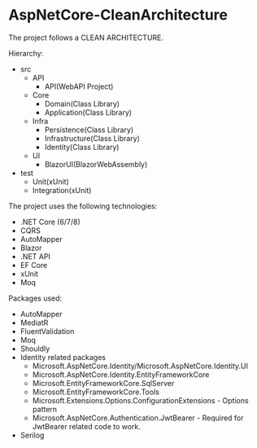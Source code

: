 # AspNetCore-CleanArchitecture
The project follows a CLEAN ARCHITECTURE.

Hierarchy:
- src
	- API
		- API(WebAPI Project)
	- Core
		- Domain(Class Library)
		- Application(Class Library)
	- Infra
		- Persistence(Class Library)
		- Infrastructure(Class Library)
		- Identity(Class Library)
	- UI
		- BlazorUI(BlazorWebAssembly)
- test
	- Unit(xUnit)
	- Integration(xUnit)


The project uses the following technologies:

- .NET Core (6/7/8)
- CQRS
- AutoMapper
- Blazor
- .NET API
- EF Core
- xUnit
- Moq

Packages used:
- AutoMapper
- MediatR
- FluentValidation
- Moq
- Shouldly
- Identity related packages
	- Microsoft.AspNetCore.Identity/Microsoft.AspNetCore.Identity.UI
	- Microsoft.AspNetCore.Identity.EntityFrameworkCore
	- Microsoft.EntityFrameworkCore.SqlServer
	- Microsoft.EntityFrameworkCore.Tools
	- Microsoft.Extensions.Options.ConfigurationExtensions - Options pattern
	- Microsoft.AspNetCore.Authentication.JwtBearer - Required for JwtBearer related code to work.
- Serilog
